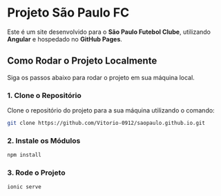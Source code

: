 # Projeto São Paulo FC

Este é um site desenvolvido para o **São Paulo Futebol Clube**, utilizando **Angular** e hospedado no **GitHub Pages**.

## Como Rodar o Projeto Localmente

Siga os passos abaixo para rodar o projeto em sua máquina local.

### 1. **Clone o Repositório**

Clone o repositório do projeto para a sua máquina utilizando o comando:

```bash
git clone https://github.com/Vitorio-0912/saopaulo.github.io.git
```
### 2. **Instale os Módulos**
```bash
npm install
```

### 3. **Rode o Projeto**
```bash
ionic serve
```



